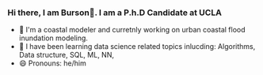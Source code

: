 ### Hi there, I am Burson👋. I am a P.h.D Candidate at UCLA

- :ocean: I'm a coastal modeler and curretnly working on urban coastal flood inundation modeling.
- 🌱 I have been learning data science related topics inlucding: Algorithms, Data structure, SQL, ML, NN,  
- 😄 Pronouns: he/him

<!--
**BursonTang/BursonTang** is a ✨ _special_ ✨ repository because its `README.md` (this file) appears on your GitHub profile.

Here are some ideas to get you started:

- 🔭 I’m currently working on ...
- 🌱 I’m currently learning ...
- 👯 I’m looking to collaborate on ...
- 🤔 I’m looking for help with ...
- 💬 Ask me about ...
- 📫 How to reach me: ...
- 😄 Pronouns: ...
- ⚡ Fun fact: ...

-->

